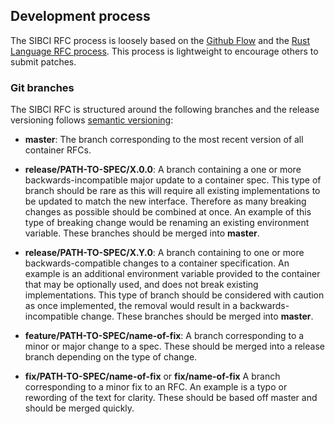 ## Development process

The SIBCI RFC process is loosely based on the [Github
Flow](https://guides.github.com/introduction/flow/index.html) and the [Rust
Language RFC process](https://github.com/rust-lang/rfcs). This process is
lightweight to encourage others to submit patches.

### Git branches

The SIBCI RFC is structured around the following branches and the release
versioning follows [semantic versioning](semver.org):

  * **master**: The branch corresponding to the most recent version of all
    container RFCs.

  * **release/PATH-TO-SPEC/X.0.0**: A branch containing a one or more
    backwards-incompatible major update to a container spec. This type of
    branch should be rare as this will require all existing implementations to
    be updated to match the new interface. Therefore as many breaking changes
    as possible should be combined at once. An example of this type of breaking
    change would be renaming an existing environment variable. These branches
    should be merged into **master**.

  * **release/PATH-TO-SPEC/X.Y.0**: A branch containing to one or more
    backwards-compatible changes to a container specification. An example is an
    additional environment variable provided to the container that may be
    optionally used, and does not break existing implementations. This type of
    branch should be considered with caution as once implemented, the removal
    would result in a backwards-incompatible change. These branches should be
    merged into **master**.

  * **feature/PATH-TO-SPEC/name-of-fix**: A branch corresponding to a minor or
    major change to a spec. These should be merged into a release branch
    depending on the type of change.

  * **fix/PATH-TO-SPEC/name-of-fix** or **fix/name-of-fix** A branch
    corresponding to a minor fix to an RFC. An example is a typo or rewording
    of the text for clarity. These should be based off master and should be
    merged quickly.
